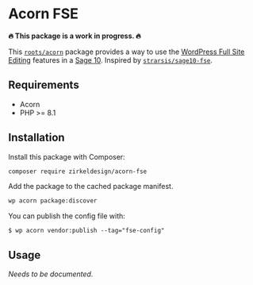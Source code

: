 # Acorn FSE

**🔥 This package is a work in progress. 🔥**

This [`roots/acorn`](https://roots.io/acorn/) package provides a way to use
the [WordPress Full Site Editing](https://make.wordpress.org/core/2020/11/18/full-site-editing-in-wordpress-5-6/)
features in a [Sage 10](https://roots.io/sage/). Inspired
by [`strarsis/sage10-fse`](https://github.com/strarsis/sage10-fse).

## Requirements

* Acorn
* PHP >= 8.1

## Installation

Install this package with Composer:

```bash
composer require zirkeldesign/acorn-fse
```

Add the package to the cached package manifest.

```bash
wp acorn package:discover
```

You can publish the config file with:

```shell
$ wp acorn vendor:publish --tag="fse-config"
```

## Usage

*Needs to be documented.*
